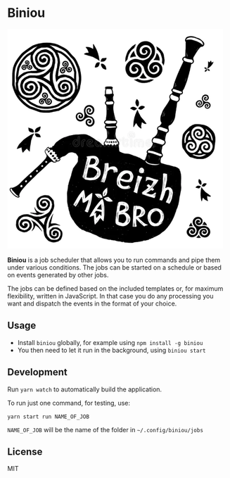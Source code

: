 # Biniou

![A biniou surrounded by Celtic symbols](./doc/images/Biniou.png)

**Biniou** is a job scheduler that allows you to run commands and pipe them under various conditions. The jobs can be started on a schedule or based on events generated by other jobs.

The jobs can be defined based on the included templates or, for maximum flexibility, written in JavaScript. In that case you do any processing you want and dispatch the events in the format of your choice.

## Usage

- Install `biniou` globally, for example using `npm install -g biniou`
- You then need to let it run in the background, using `biniou start`

## Development

Run `yarn watch` to automatically build the application.

To run just one command, for testing, use:

```shell
yarn start run NAME_OF_JOB
```

`NAME_OF_JOB` will be the name of the folder in `~/.config/biniou/jobs`

## License

MIT